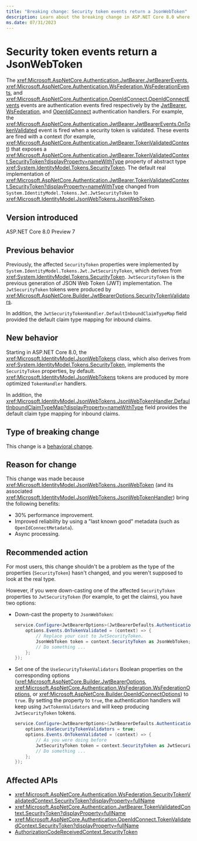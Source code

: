 ```yaml
---
title: "Breaking change: Security token events return a JsonWebToken"
description: Learn about the breaking change in ASP.NET Core 8.0 where the JwtBearer, WsFederation, and OpenIdConnect events context properties of type 'SecurityToken' now return a 'JsonWebToken' by default.
ms.date: 07/31/2023
---
```

# Security token events return a JsonWebToken

The <xref:Microsoft.AspNetCore.Authentication.JwtBearer.JwtBearerEvents>, <xref:Microsoft.AspNetCore.Authentication.WsFederation.WsFederationEvents>, and <xref:Microsoft.AspNetCore.Authentication.OpenIdConnect.OpenIdConnectEvents> events are authentication events fired respectively by the [JwtBearer](xref:Microsoft.AspNetCore.Authentication.JwtBearer), [WsFederation](xref:Microsoft.AspNetCore.Authentication.WsFederation), and [OpenIdConnect](xref:Microsoft.AspNetCore.Authentication.OpenIdConnect) authentication handlers. For example, the <xref:Microsoft.AspNetCore.Authentication.JwtBearer.JwtBearerEvents.OnTokenValidated> event is fired when a security token is validated. These events are fired with a context (for example, <xref:Microsoft.AspNetCore.Authentication.JwtBearer.TokenValidatedContext>) that exposes a <xref:Microsoft.AspNetCore.Authentication.JwtBearer.TokenValidatedContext.SecurityToken?displayProperty=nameWithType> property of abstract type <xref:System.IdentityModel.Tokens.SecurityToken>. The default real implementation of <xref:Microsoft.AspNetCore.Authentication.JwtBearer.TokenValidatedContext.SecurityToken?displayProperty=nameWithType> changed from `System.IdentityModel.Tokens.Jwt.JwtSecurityToken` to <xref:Microsoft.IdentityModel.JsonWebTokens.JsonWebToken>.

## Version introduced

ASP.NET Core 8.0 Preview 7

## Previous behavior

Previously, the affected `SecurityToken` properties were implemented by `System.IdentityModel.Tokens.Jwt.JwtSecurityToken`, which derives from <xref:System.IdentityModel.Tokens.SecurityToken>. `JwtSecurityToken` is the previous generation of JSON Web Token (JWT) implementation. The `JwtSecurityToken` tokens were produced by <xref:Microsoft.AspNetCore.Builder.JwtBearerOptions.SecurityTokenValidators>.

In addition, the `JwtSecurityTokenHandler.DefaultInboundClaimTypeMap` field provided the default claim type mapping for inbound claims.

## New behavior

Starting in ASP.NET Core 8.0, the <xref:Microsoft.IdentityModel.JsonWebTokens> class, which also derives from <xref:System.IdentityModel.Tokens.SecurityToken>, implements the `SecurityToken` properties, by default. <xref:Microsoft.IdentityModel.JsonWebTokens> tokens are produced by more optimized `TokenHandler` handlers.

In addition, the <xref:Microsoft.IdentityModel.JsonWebTokens.JsonWebTokenHandler.DefaultInboundClaimTypeMap?displayProperty=nameWithType> field provides the default claim type mapping for inbound claims.

## Type of breaking change

This change is a [behavioral change](../../categories.md#behavioral-change).

## Reason for change

This change was made because <xref:Microsoft.IdentityModel.JsonWebTokens.JsonWebToken> (and its associated <xref:Microsoft.IdentityModel.JsonWebTokens.JsonWebTokenHandler>) bring the following benefits:

- 30% performance improvement.
- Improved reliability by using a "last known good" metadata (such as `OpenIdConnectMetadata`).
- Async processing.

## Recommended action

For most users, this change shouldn't be a problem as the type of the properties (`SecurityToken`) hasn't changed, and you weren't supposed to look at the real type.

However, if you were down-casting one of the affected `SecurityToken` properties to `JwtSecurityToken` (for example, to get the claims), you have two options:

- Down-cast the property to `JsonWebToken`:

  ```csharp
  service.Configure<JwtBearerOptions>(JwtBearerDefaults.AuthenticationScheme, options => {
      options.Events.OnTokenValidated = (context) => {
          // Replace your cast to JwtSecurityToken.
          JsonWebToken token = context.SecurityToken as JsonWebToken;
          // Do something ...
      };
  });
  ```

- Set one of the `UseSecurityTokenValidators` Boolean properties on the corresponding options (<xref:Microsoft.AspNetCore.Builder.JwtBearerOptions>, <xref:Microsoft.AspNetCore.Authentication.WsFederation.WsFederationOptions>, or <xref:Microsoft.AspNetCore.Builder.OpenIdConnectOptions>) to `true`. By setting the property to `true`, the authentication handlers will keep using `JwtTokenValidators` and will keep producing `JwtSecurityToken` tokens.

  ```csharp
  service.Configure<JwtBearerOptions>(JwtBearerDefaults.AuthenticationScheme,  options => {
      options.UseSecurityTokenValidators = true;
      options.Events.OnTokenValidated = (context) => {
          // As you were doing before
          JwtSecurityToken token = context.SecurityToken as JwtSecurityToken;
          // Do something ...
      };
  });
  ```

## Affected APIs

- <xref:Microsoft.AspNetCore.Authentication.WsFederation.SecurityTokenValidatedContext.SecurityToken?displayProperty=fullName>
- <xref:Microsoft.AspNetCore.Authentication.JwtBearer.TokenValidatedContext.SecurityToken?displayProperty=fullName>
- <xref:Microsoft.AspNetCore.Authentication.OpenIdConnect.TokenValidatedContext.SecurityToken?displayProperty=fullName>
- [AuthorizationCodeReceivedContext.SecurityToken](xref:Microsoft.AspNetCore.Authentication.OpenIdConnect.AuthorizationCodeReceivedContext?displayProperty=fullName)
